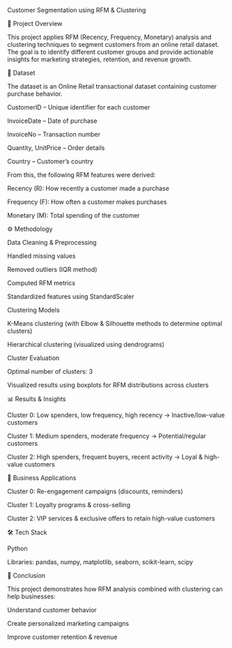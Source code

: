 Customer Segmentation using RFM & Clustering


📌 Project Overview

This project applies RFM (Recency, Frequency, Monetary) analysis and clustering techniques to segment customers from an online retail dataset. The goal is to identify different customer groups and provide actionable insights for marketing strategies, retention, and revenue growth.

📂 Dataset

The dataset is an Online Retail transactional dataset containing customer purchase behavior.

CustomerID – Unique identifier for each customer

InvoiceDate – Date of purchase

InvoiceNo – Transaction number

Quantity, UnitPrice – Order details

Country – Customer’s country

From this, the following RFM features were derived:

Recency (R): How recently a customer made a purchase

Frequency (F): How often a customer makes purchases

Monetary (M): Total spending of the customer

⚙️ Methodology

Data Cleaning & Preprocessing

Handled missing values

Removed outliers (IQR method)

Computed RFM metrics

Standardized features using StandardScaler

Clustering Models

K-Means clustering (with Elbow & Silhouette methods to determine optimal clusters)

Hierarchical clustering (visualized using dendrograms)

Cluster Evaluation

Optimal number of clusters: 3

Visualized results using boxplots for RFM distributions across clusters

📊 Results & Insights

Cluster 0: Low spenders, low frequency, high recency → Inactive/low-value customers

Cluster 1: Medium spenders, moderate frequency → Potential/regular customers

Cluster 2: High spenders, frequent buyers, recent activity → Loyal & high-value customers

🎯 Business Applications

Cluster 0: Re-engagement campaigns (discounts, reminders)

Cluster 1: Loyalty programs & cross-selling

Cluster 2: VIP services & exclusive offers to retain high-value customers

🛠️ Tech Stack

Python

Libraries: pandas, numpy, matplotlib, seaborn, scikit-learn, scipy

🚀 Conclusion

This project demonstrates how RFM analysis combined with clustering can help businesses:

Understand customer behavior

Create personalized marketing campaigns

Improve customer retention & revenue
